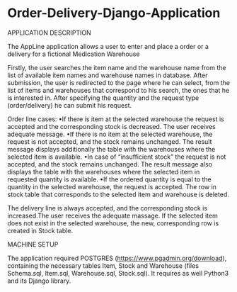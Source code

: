 # Order-Delivery-Django-Application

APPLICATION DESCRIPTION

The AppLine application allows a user to enter and place a order or a delivery for a fictional Medication Warehouse

Firstly, the user searches the item name and the warehouse name from the list of available item names and warehouse names in database. 
After submission, the user is redirected to the page where he can select, from the list of items and warehouses that correspond to his search, the ones that he is interested in. 
After specifying the quantity and the request type (order/delivery) he can submit his request. 

Order line cases:
•If there is item  at the selected warehouse  the request is accepted and the corresponding stock is decreased. 
The user receives adequate message. 
•If there is no item at the selected warehouse, the request is not accepted, and the stock remains unchanged. 
The result message displays additionally the table with the warehouses where the selected item is available.
•In case of “insufficient stock” the request is not accepted, and the stock remains unchanged. 
The result message also displays the table with the warehouses where the selected item in requested quantity is available.
•If the ordered quantity is equal to the quantity in the selected warehouse, the request is accepted.
The row in stock table that corresponds to the selected item and warehouse is deleted.

The delivery line is always accepted, and the corresponding stock is increased.The user receives the adequate massage. 
If the selected item does not exist in the selected warehouse, the new, corresponding row is created in Stock table.


MACHINE SETUP

The application required POSTGRES (https://www.pgadmin.org/download), containing the necessary tables Item, Stock and Warehouse 
(files Schema.sql, Item.sql, Warehouse.sql, Stock.sql). It requires as well Python3 and its Django library. 
